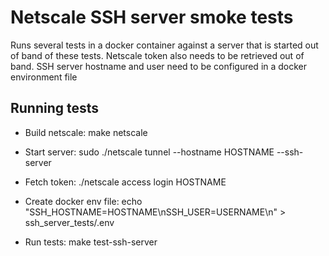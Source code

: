 # Netscale SSH server smoke tests

Runs several tests in a docker container against a server that is started out of band of these tests.
Netscale token also needs to be retrieved out of band.
SSH server hostname and user need to be configured in a docker environment file


## Running tests

* Build netscale:
make netscale

* Start server:
sudo ./netscale tunnel --hostname HOSTNAME --ssh-server

* Fetch token: 
./netscale access login HOSTNAME

* Create docker env file:
echo "SSH_HOSTNAME=HOSTNAME\nSSH_USER=USERNAME\n" > ssh_server_tests/.env

* Run tests:
make test-ssh-server
